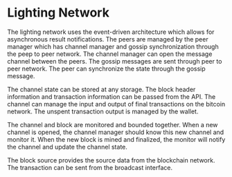 # Lighting Network

The lighting network uses the event-driven architecture which allows for asynchronous result notifications. The peers are managed by the peer manager which has channel manager and gossip synchronization through the peep to peer network. The channel manager can open the message channel between the peers. The gossip messages are sent through peer to peer network. The peer can synchronize the state through the gossip message.

The channel state can be stored at any storage. The block header information and transaction information can be passed from the API. The channel can manage the input and output of final transactions on the bitcoin network. The unspent transaction output is managed by the wallet. 

The channel and block are monitored and bounded together. When a new channel is opened, the channel manager should know this new channel and monitor it. When the new block is mined and finalized, the monitor will notify the channel and update the channel state.

The block source provides the source data from the blockchain network. The transaction can be sent from the broadcast interface. 
